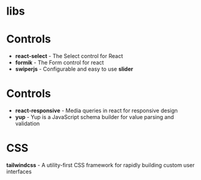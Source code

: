 # libs

# Controls
- <strong>react-select</strong> - The Select control for React
- <strong>formik</strong> - The Form control for react
- <strong>swiperjs</strong> - Configurable and easy to use <b>slider</b>

# Controls
- <strong>react-responsive</strong> - Media queries in react for responsive design
- <strong>yup</strong> - Yup is a JavaScript schema builder for value parsing and validation

# CSS
<strong>tailwindcss</strong> - A utility-first CSS framework for rapidly building custom user interfaces
